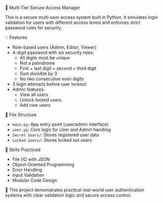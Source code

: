 🔐 Multi-Tier Secure Access Manager

This is a secure multi-user access system built in Python. It simulates login validation for users with different access levels and enforces strict password rules for security.

💡 Features

- Role-based users (Admin, Editor, Viewer)
- 4-digit password with six security rules:
  - All digits must be unique
  - Not a palindrome
  - First + last digit = second + third digit
  - Sum divisible by 3
  - No two consecutive even digits
- 3 login attempts before user lockout
- Admin features:
  - View all users
  - Unlock locked users
  - Add new users

📁 File Structure

- `main.py`: App entry point (user/admin interface)
- `user.py`: Core logic for User and Admin handling
- `Secret Users/`: Stores registered user data
- `Locked Users/`: Stores locked out users

🧠 Skills Practiced

- File I/O with JSON
- Object-Oriented Programming
- Error Handling
- Input Validation
- Modular Code Design


📌 This project demonstrates practical real-world user authentication systems with clear validation logic and secure access control.
